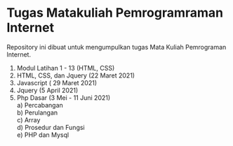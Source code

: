 # Tugas Matakuliah Pemrogramraman Internet
Repository ini dibuat untuk mengumpulkan tugas Mata Kuliah Pemrograman Internet.

1. Modul Latihan 1 - 13 (HTML, CSS)
2. HTML, CSS, dan Jquery (22 Maret 2021)
3. Javascript ( 29 Maret 2021)
4. Jquery (5 April 2021)
5. Php Dasar (3 Mei - 11 Juni 2021) <br>
   a) Percabangan <br>
   b) Perulangan <br>
   c) Array <br>
   d) Prosedur dan Fungsi <br>
   e) PHP dan Mysql


